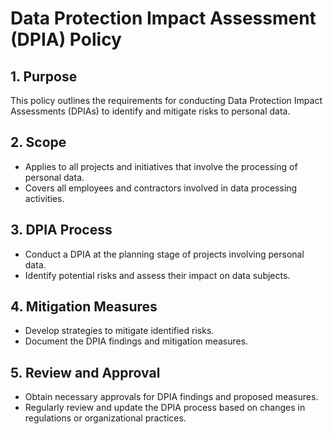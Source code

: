 # Data Protection Impact Assessment (DPIA) Policy

## 1. Purpose
This policy outlines the requirements for conducting Data Protection Impact Assessments (DPIAs) to identify and mitigate risks to personal data.

## 2. Scope
- Applies to all projects and initiatives that involve the processing of personal data.
- Covers all employees and contractors involved in data processing activities.

## 3. DPIA Process
- Conduct a DPIA at the planning stage of projects involving personal data.
- Identify potential risks and assess their impact on data subjects.

## 4. Mitigation Measures
- Develop strategies to mitigate identified risks.
- Document the DPIA findings and mitigation measures.

## 5. Review and Approval
- Obtain necessary approvals for DPIA findings and proposed measures.
- Regularly review and update the DPIA process based on changes in regulations or organizational practices. 
